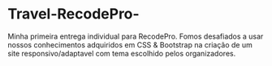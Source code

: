 # Travel-RecodePro-
Minha primeira entrega individual para RecodePro. Fomos desafiados a usar nossos conhecimentos adquiridos em CSS &amp; Bootstrap na criação de um site responsivo/adaptavel com tema escolhido pelos organizadores.
